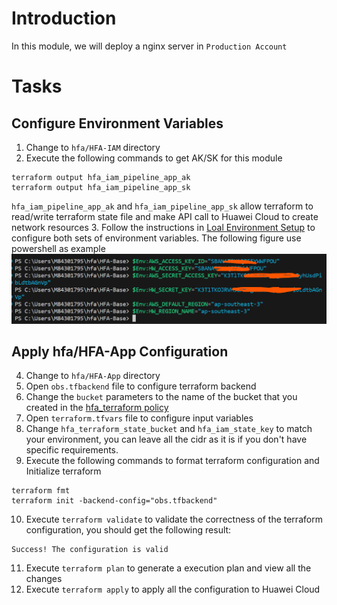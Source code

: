 # Introduction
In this module, we will deploy a nginx server in `Production Account`

# Tasks
## Configure Environment Variables
1. Change to `hfa/HFA-IAM` directory
2. Execute the following commands to get AK/SK for this module
```
terraform output hfa_iam_pipeline_app_ak
terraform output hfa_iam_pipeline_app_sk
```
`hfa_iam_pipeline_app_ak` and `hfa_iam_pipeline_app_sk` allow terraform to read/write terraform state file and make API call to Huawei Cloud to create network resources
3. Follow the instructions in [Loal Environment Setup](./03_Local_Env_Setup.md#configure-environment-variables) to configure both sets of environment variables.
The following figure use powershell as example
![SetupEnvironmentVariables](./images/network/001_network_aksk_01.png)

## Apply hfa/HFA-App Configuration
4. Change to  `hfa/HFA-App` directory
5. Open `obs.tfbackend` file to configure terraform backend
6. Change the `bucket` parameters to the name of the bucket that you created in the [hfa_terraform policy](./02_Account_Initialization.md#create-a-obs-bucket-for-terraform-state-storage)
7. Open `terraform.tfvars` file to configure input variables
8. Change `hfa_terraform_state_bucket` and `hfa_iam_state_key` to match your environment, you can leave all the cidr as it is if you don't have specific requirements.
9. Execute the following commands to format terraform configuration and Initialize terraform
```
terraform fmt
terraform init -backend-config="obs.tfbackend"
```
10. Execute `terraform validate` to validate the correctness of the terraform configuration, you should get the following result:
```
Success! The configuration is valid
```

11. Execute `terraform plan` to generate a execution plan and view all the changes
12. Execute `terraform apply` to apply all the configuration to Huawei Cloud